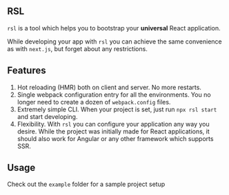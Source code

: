## RSL

`rsl` is a tool which helps you to bootstrap your **universal** React application.

While developing your app with `rsl` you can achieve the same convenience as with `next.js`, but forget about any restrictions.

## Features

1. Hot reloading (HMR) both on client and server. No more restarts.
2. Single webpack configuration entry for all the environments.
   You no longer need to create a dozen of `webpack.config` files.
3. Extremely simple CLI.
   When your project is set, just run `npx rsl start` and start developing.
4. Flexibility.
   With `rsl` you can configure your application any way you desire. While the project was initially made for React applications, it should also work for Angular or any other framework which supports SSR.

## Usage

Check out the `example` folder for a sample project setup
